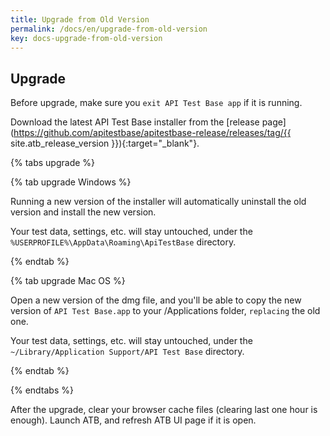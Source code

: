 ```yaml
---
title: Upgrade from Old Version
permalink: /docs/en/upgrade-from-old-version
key: docs-upgrade-from-old-version
---
```

## Upgrade

Before upgrade, make sure you `exit API Test Base app` if it is running.

Download the latest API Test Base installer from the [release page](https://github.com/apitestbase/apitestbase-release/releases/tag/{{ site.atb_release_version }}){:target="_blank"}.

{% tabs upgrade %}

{% tab upgrade Windows %}

Running a new version of the installer will automatically uninstall the old version and install the new version.

Your test data, settings, etc. will stay untouched, under the `%USERPROFILE%\AppData\Roaming\ApiTestBase` directory.

{% endtab %}

{% tab upgrade Mac OS %}

Open a new version of the dmg file, and you'll be able to copy the new version of `API Test Base.app` to your /Applications folder, `replacing` the old one.

Your test data, settings, etc. will stay untouched, under the `~/Library/Application Support/API Test Base` directory.

{% endtab %}

{% endtabs %}

After the upgrade, clear your browser cache files (clearing last one hour is enough). Launch ATB, and refresh ATB UI page if it is open.